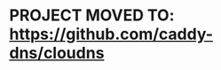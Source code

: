 # PROJECT MOVED TO: https://github.com/caddy-dns/cloudns

[//]: # (# ClouDNS Module for Caddy)

[//]: # ()
[//]: # (This package provides a DNS provider module for [Caddy]&#40;https://github.com/caddyserver/caddy&#41;. It allows you to manage DNS records with ClouDNS.)

[//]: # ()
[//]: # (## Caddy Module Name)

[//]: # ()
[//]: # (```)

[//]: # (dns.providers.cloudns)

[//]: # (```)

[//]: # ()
[//]: # (## Installation)

[//]: # ()
[//]: # (To install this module, add it to your Caddy configuration.)

[//]: # ()
[//]: # (## Configuration Examples)

[//]: # ()
[//]: # (### JSON Configuration)

[//]: # ()
[//]: # (To use this module for the ACME DNS challenge, configure the ACME issuer in your Caddy JSON like so:)

[//]: # ()
[//]: # (```json)

[//]: # ({)

[//]: # (  "apps": {)

[//]: # (    "tls": {)

[//]: # (      "automation": {)

[//]: # (        "policies": [)

[//]: # (          {)

[//]: # (            "issuers": [)

[//]: # (              {)

[//]: # (                "module": "acme",)

[//]: # (                "challenges": {)

[//]: # (                  "dns": {)

[//]: # (                    "provider": {)

[//]: # (                      "name": "cloudns",)

[//]: # (                      "auth_id": "CLOUDNS_AUTH_ID",)

[//]: # (                      "sub_auth_id": "CLOUDNS_SUB_AUTH_ID",)

[//]: # (                      "auth_password": "CLOUDNS_AUTH_PASSWORD")

[//]: # (                    })

[//]: # (                  })

[//]: # (                })

[//]: # (              })

[//]: # (            ])

[//]: # (          })

[//]: # (        ])

[//]: # (      })

[//]: # (    })

[//]: # (  })

[//]: # (})

[//]: # (```)

[//]: # ()
[//]: # (### Caddyfile Configuration)

[//]: # ()
[//]: # (You can also configure the module using the Caddyfile.)

[//]: # ()
[//]: # (#### Global Configuration)

[//]: # ()
[//]: # (```)

[//]: # ({)

[//]: # (  acme_dns cloudns {)

[//]: # (    auth_id "<auth_id>")

[//]: # (    sub_auth_id "<sub_auth_id>")

[//]: # (    auth_password "<auth_password>")

[//]: # (  })

[//]: # (})

[//]: # (```)

[//]: # ()
[//]: # (#### Per-Site Configuration)

[//]: # ()
[//]: # (```)

[//]: # (tls {)

[//]: # (  dns cloudns {)

[//]: # (    auth_id "<auth_id>")

[//]: # (    sub_auth_id "<sub_auth_id>")

[//]: # (    auth_password "<auth_password>")

[//]: # (  })

[//]: # (})

[//]: # (```)

[//]: # ()
[//]: # (## Environment Variables)

[//]: # ()
[//]: # (You can also set the following environment variables to configure the module:)

[//]: # ()
[//]: # (- `CLOUDNS_AUTH_ID`)

[//]: # (- `CLOUDNS_SUB_AUTH_ID`)

[//]: # (- `CLOUDNS_AUTH_PASSWORD`)

[//]: # ()
[//]: # (## License)

[//]: # ()
[//]: # (This project is licensed under the MIT License. See the `LICENSE` file for details.)

[//]: # ()
[//]: # (## Contributing)

[//]: # ()
[//]: # (Contributions are welcome! Please open an issue or submit a pull request on GitHub.)

[//]: # ()
[//]: # (## Acknowledgements)

[//]: # ()
[//]: # (This module is based on the [libdns]&#40;https://github.com/libdns/libdns&#41; and [Caddy]&#40;https://github.com/caddyserver/caddy&#41; projects.)